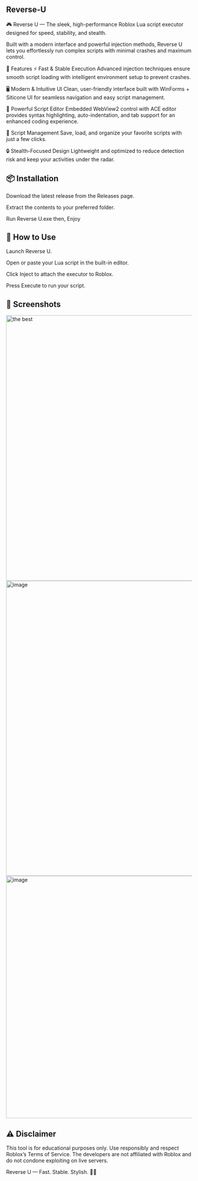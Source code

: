 ## Reverse-U 

🎮 Reverse U — The sleek, high-performance Roblox Lua script executor designed for speed, stability, and stealth.

Built with a modern interface and powerful injection methods, Reverse U lets you effortlessly run complex scripts with minimal crashes and maximum control.

🚀 Features
⚡ Fast & Stable Execution
Advanced injection techniques ensure smooth script loading with intelligent environment setup to prevent crashes.

🖥️ Modern & Intuitive UI
Clean, user-friendly interface built with WinForms + Siticone UI for seamless navigation and easy script management.

📝 Powerful Script Editor
Embedded WebView2 control with ACE editor provides syntax highlighting, auto-indentation, and tab support for an enhanced coding experience.

📂 Script Management
Save, load, and organize your favorite scripts with just a few clicks.

🔒 Stealth-Focused Design
Lightweight and optimized to reduce detection risk and keep your activities under the radar.

## 📦 Installation
Download the latest release from the Releases page.

Extract the contents to your preferred folder.

Run Reverse U.exe then, Enjoy

## 📜 How to Use
Launch Reverse U.

Open or paste your Lua script in the built-in editor.

Click Inject to attach the executor to Roblox.

Press Execute to run your script.

## 🎨 Screenshots
<img width="1280" height="720" alt="the best" src="https://github.com/user-attachments/assets/01294b90-5d97-4a80-9fc8-41a63ccb43b6" />
<img width="1493" height="800" alt="image" src="https://github.com/user-attachments/assets/c6223aa1-5c33-4693-bbe4-06a6854c69cd" />
<img width="1335" height="657" alt="image" src="https://github.com/user-attachments/assets/b895d8a3-ee80-4218-adfb-5ed86b32ab03" />


## ⚠️ Disclaimer
This tool is for educational purposes only. Use responsibly and respect Roblox’s Terms of Service. The developers are not affiliated with Roblox and do not condone exploiting on live servers.

Reverse U — Fast. Stable. Stylish. 🚀✨
